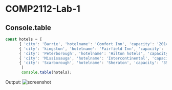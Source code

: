 # COMP2112-Lab-1
## Console.table

```javascript
const hotels = [
      { 'city': 'Barrie', 'hotelname': 'Comfort Inn', 'capacity': '201459'},
      { 'city': 'kingston', 'hotelname': 'Fairfield Inn', 'capacity': '355464'}, 
      { 'city': 'Peterborough', 'hotelname': 'Hilton hotels', 'capacity': '674465'},
      { 'city': 'Mississauga', 'hotelname': 'Intercontinental', 'capacity': '426599'},
      { 'city': 'Scarborough', 'hotelname': 'Sheraton', 'capacity': '353513'}   
       ]
       console.table(hotels);
```

Output:
![screenshot](file:///C:/Users/impan/OneDrive/Pictures/Capture.JPG)
